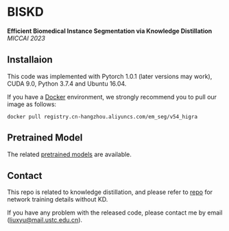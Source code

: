 # BISKD
**Efficient Biomedical Instance Segmentation via Knowledge Distillation**
*MICCAI 2023*

## Installaion
This code was implemented with Pytorch 1.0.1 (later versions may work), CUDA 9.0, Python 3.7.4 and Ubuntu 16.04. 

If you have a [Docker](https://www.docker.com/) environment, we strongly recommend you to pull our image as follows:

```shell
docker pull registry.cn-hangzhou.aliyuncs.com/em_seg/v54_higra
```
## Pretrained Model
The related [pretrained models](https://drive.google.com/drive/folders/1XigH3QVA1lVBcJUllcEpYonYACANisQB) are available.

## Contact
This repo is related to knowledge distillation, and please refer to [repo](https://github.com/weih527/Pixel-Embedded-Affinity) for network training details without KD. 

If you have any problem with the released code, please contact me by email (liuxyu@mail.ustc.edu.cn).
